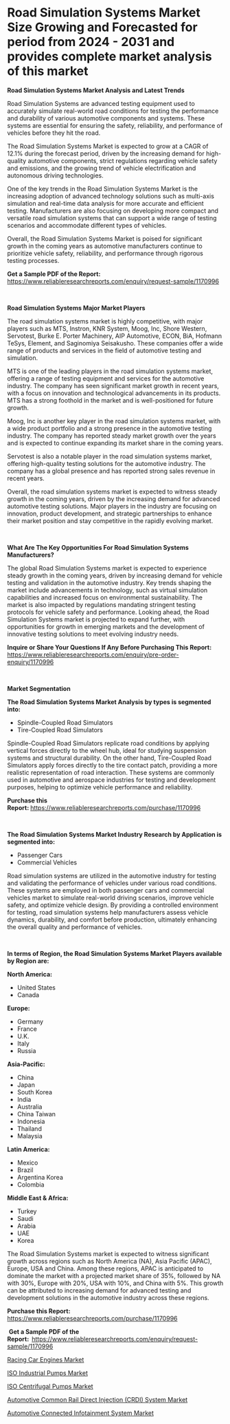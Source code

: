 <p><h1>Road Simulation Systems Market Size Growing and Forecasted for period from 2024 - 2031 and provides complete market analysis of this market</h1></p><p><strong>Road Simulation Systems Market Analysis and Latest Trends</strong></p>
<p><p>Road Simulation Systems are advanced testing equipment used to accurately simulate real-world road conditions for testing the performance and durability of various automotive components and systems. These systems are essential for ensuring the safety, reliability, and performance of vehicles before they hit the road.</p><p>The Road Simulation Systems Market is expected to grow at a CAGR of 12.1% during the forecast period, driven by the increasing demand for high-quality automotive components, strict regulations regarding vehicle safety and emissions, and the growing trend of vehicle electrification and autonomous driving technologies.</p><p>One of the key trends in the Road Simulation Systems Market is the increasing adoption of advanced technology solutions such as multi-axis simulation and real-time data analysis for more accurate and efficient testing. Manufacturers are also focusing on developing more compact and versatile road simulation systems that can support a wide range of testing scenarios and accommodate different types of vehicles.</p><p>Overall, the Road Simulation Systems Market is poised for significant growth in the coming years as automotive manufacturers continue to prioritize vehicle safety, reliability, and performance through rigorous testing processes.</p></p>
<p><strong>Get a Sample PDF of the Report:&nbsp;</strong> <a href="https://www.reliableresearchreports.com/enquiry/request-sample/1170996">https://www.reliableresearchreports.com/enquiry/request-sample/1170996</a></p>
<p>&nbsp;</p>
<p><strong>Road Simulation Systems Major Market Players</strong></p>
<p><p>The road simulation systems market is highly competitive, with major players such as MTS, Instron, KNR System, Moog, Inc, Shore Western, Servotest, Burke E. Porter Machinery, AIP Automotive, ECON, BiA, Hofmann TeSys, Element, and Saginomiya Seisakusho. These companies offer a wide range of products and services in the field of automotive testing and simulation.</p><p>MTS is one of the leading players in the road simulation systems market, offering a range of testing equipment and services for the automotive industry. The company has seen significant market growth in recent years, with a focus on innovation and technological advancements in its products. MTS has a strong foothold in the market and is well-positioned for future growth.</p><p>Moog, Inc is another key player in the road simulation systems market, with a wide product portfolio and a strong presence in the automotive testing industry. The company has reported steady market growth over the years and is expected to continue expanding its market share in the coming years.</p><p>Servotest is also a notable player in the road simulation systems market, offering high-quality testing solutions for the automotive industry. The company has a global presence and has reported strong sales revenue in recent years.</p><p>Overall, the road simulation systems market is expected to witness steady growth in the coming years, driven by the increasing demand for advanced automotive testing solutions. Major players in the industry are focusing on innovation, product development, and strategic partnerships to enhance their market position and stay competitive in the rapidly evolving market.</p></p>
<p>&nbsp;</p>
<p><strong>What Are The Key Opportunities For Road Simulation Systems Manufacturers?</strong></p>
<p><p>The global Road Simulation Systems market is expected to experience steady growth in the coming years, driven by increasing demand for vehicle testing and validation in the automotive industry. Key trends shaping the market include advancements in technology, such as virtual simulation capabilities and increased focus on environmental sustainability. The market is also impacted by regulations mandating stringent testing protocols for vehicle safety and performance. Looking ahead, the Road Simulation Systems market is projected to expand further, with opportunities for growth in emerging markets and the development of innovative testing solutions to meet evolving industry needs.</p></p>
<p><strong>Inquire or Share Your Questions If Any Before Purchasing This Report:</strong> <a href="https://www.reliableresearchreports.com/enquiry/pre-order-enquiry/1170996">https://www.reliableresearchreports.com/enquiry/pre-order-enquiry/1170996</a></p>
<p>&nbsp;</p>
<p><strong>Market Segmentation</strong></p>
<p><strong>The Road Simulation Systems Market Analysis by types is segmented into:</strong></p>
<p><ul><li>Spindle-Coupled Road Simulators</li><li>Tire-Coupled Road Simulators</li></ul></p>
<p><p>Spindle-Coupled Road Simulators replicate road conditions by applying vertical forces directly to the wheel hub, ideal for studying suspension systems and structural durability. On the other hand, Tire-Coupled Road Simulators apply forces directly to the tire contact patch, providing a more realistic representation of road interaction. These systems are commonly used in automotive and aerospace industries for testing and development purposes, helping to optimize vehicle performance and reliability.</p></p>
<p><strong>Purchase this Report:&nbsp;</strong><a href="https://www.reliableresearchreports.com/purchase/1170996">https://www.reliableresearchreports.com/purchase/1170996</a></p>
<p>&nbsp;</p>
<p><strong>The Road Simulation Systems Market Industry Research by Application is segmented into:</strong></p>
<p><ul><li>Passenger Cars</li><li>Commercial Vehicles</li></ul></p>
<p><p>Road simulation systems are utilized in the automotive industry for testing and validating the performance of vehicles under various road conditions. These systems are employed in both passenger cars and commercial vehicles market to simulate real-world driving scenarios, improve vehicle safety, and optimize vehicle design. By providing a controlled environment for testing, road simulation systems help manufacturers assess vehicle dynamics, durability, and comfort before production, ultimately enhancing the overall quality and performance of vehicles.</p></p>
<p>&nbsp;</p>
<p><strong>In terms of Region, the Road Simulation Systems Market Players available by Region are:</strong></p>
<p>
    <p> <strong> North America: </strong>
        <ul>
            <li>United States</li>
            <li>Canada</li>
        </ul>
        </p> 
    <p> <strong> Europe: </strong>
        <ul>
            <li>Germany</li>
            <li>France</li>
            <li>U.K.</li>
            <li>Italy</li>
            <li>Russia</li>
        </ul>
        </p> 
    <p> <strong> Asia-Pacific: </strong>
        <ul>
            <li>China</li>
            <li>Japan</li>
            <li>South Korea</li>
            <li>India</li>
            <li>Australia</li>
            <li>China Taiwan</li>
            <li>Indonesia</li>
            <li>Thailand</li>
            <li>Malaysia</li>
        </ul>
        </p> 
    <p> <strong> Latin America: </strong>
        <ul>
            <li>Mexico</li>
            <li>Brazil</li>
            <li>Argentina Korea</li>
            <li>Colombia</li>
        </ul>
        </p> 
    <p> <strong> Middle East & Africa: </strong>
        <ul>
            <li>Turkey</li>
            <li>Saudi</li>
            <li>Arabia</li>
            <li>UAE</li>
            <li>Korea</li>
        </ul>
    </p>
    </p>
<p><p>The Road Simulation Systems market is expected to witness significant growth across regions such as North America (NA), Asia Pacific (APAC), Europe, USA and China. Among these regions, APAC is anticipated to dominate the market with a projected market share of 35%, followed by NA with 30%, Europe with 20%, USA with 10%, and China with 5%. This growth can be attributed to increasing demand for advanced testing and development solutions in the automotive industry across these regions.</p></p>
<p><strong>Purchase this Report: </strong><a href="https://www.reliableresearchreports.com/purchase/1170996">https://www.reliableresearchreports.com/purchase/1170996</a></p>
<p>&nbsp;<strong>Get a Sample PDF of the Report:&nbsp;&nbsp;</strong><a href="https://www.reliableresearchreports.com/enquiry/request-sample/1170996">https://www.reliableresearchreports.com/enquiry/request-sample/1170996</a></p>
<p><strong></strong></p>
<p><p><a href="https://butternut-bug-553.notion.site/Racing-Car-Engines-Market-Size-Share-Trends-Analysis-Report-By-Material-By-Type-By-End-user-By-4dc3ef7433264352ada8c992c8f8fcf8">Racing Car Engines Market</a></p><p><a href="https://mire-aunt-385.notion.site/ISO-Industrial-Pumps-Market-Research-Report-Unlocks-Analysis-on-the-Market-Financial-Status-Market--46fd009e75fe4d26af6211e34ea96f8b">ISO Industrial Pumps Market</a></p><p><a href="https://invited-way-688.notion.site/ISO-Centrifugal-Pumps-Market-Size-Reflecting-a-Forecast-Till-2031-Market-By-Type-By-Application-an-a0d78839a4554d42aa8da04ced0050eb">ISO Centrifugal Pumps Market</a></p><p><a href="https://view.publitas.com/reportprime-1/automotive-common-rail-direct-injection-crdi-system-market-size-market-trends-and-growth-outlook-forecasted-for-period-from-2024-to-2031/">Automotive Common Rail Direct Injection (CRDI) System Market</a></p><p><a href="https://view.publitas.com/reportprime-1/automotive-connected-infotainment-system-market-research-report-provides-critical-insights-that-can-help-shape-business-development-and-investment-strategies/">Automotive Connected Infotainment System Market</a></p></p>